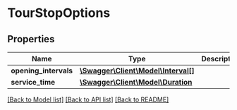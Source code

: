 # TourStopOptions

## Properties
Name | Type | Description | Notes
------------ | ------------- | ------------- | -------------
**opening_intervals** | [**\Swagger\Client\Model\Interval[]**](Interval.md) |  | [optional] 
**service_time** | [**\Swagger\Client\Model\Duration**](Duration.md) |  | [optional] 

[[Back to Model list]](../../README.md#documentation-for-models) [[Back to API list]](../../README.md#documentation-for-api-endpoints) [[Back to README]](../../README.md)

